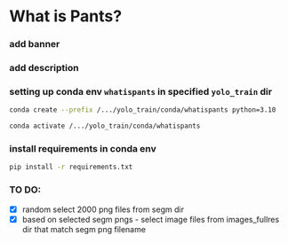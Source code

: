 # What is Pants?

### add banner

### add description

### setting up conda env `whatispants` in specified `yolo_train` dir 
```bash
conda create --prefix /.../yolo_train/conda/whatispants python=3.10

conda activate /.../yolo_train/conda/whatispants   
```

### install requirements in conda env
```bash
pip install -r requirements.txt
```

### TO DO:
- [x] random select 2000 png files from segm dir  
- [x] based on selected segm pngs - select image files from images_fullres dir that match segm png filename